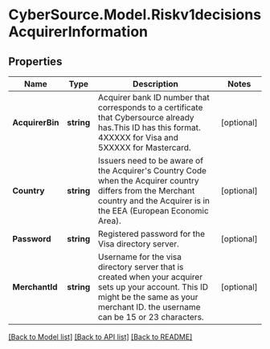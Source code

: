 # CyberSource.Model.Riskv1decisionsAcquirerInformation
## Properties

Name | Type | Description | Notes
------------ | ------------- | ------------- | -------------
**AcquirerBin** | **string** | Acquirer bank ID number that  corresponds to a certificate that Cybersource already has.This ID has this format. 4XXXXX for Visa and 5XXXXX for Mastercard.  | [optional] 
**Country** | **string** | Issuers need to be aware of the Acquirer&#39;s Country Code when the Acquirer country differs from the Merchant country and the Acquirer is in the EEA (European Economic Area).  | [optional] 
**Password** | **string** | Registered password for the Visa directory server.  | [optional] 
**MerchantId** | **string** | Username for the visa directory server that is created when your acquirer sets up your account. This ID might be the same as your merchant ID. the username can be 15 or 23 characters.  | [optional] 

[[Back to Model list]](../README.md#documentation-for-models) [[Back to API list]](../README.md#documentation-for-api-endpoints) [[Back to README]](../README.md)

